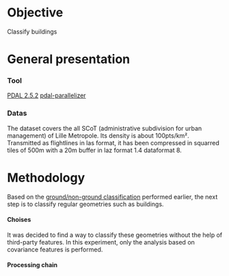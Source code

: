 # Objective
Classify buildings

# General presentation

### Tool
[PDAL 2.5.2](https://github.com/PDAL/PDAL)
[pdal-parallelizer](https://github.com/meldig/pdal-parallelizer)

### Datas
The dataset covers the all SCoT (administrative subdivision for urban management) of Lille Metropole. Its density is about 100pts/km².
Transmitted as flightlines in las format, it has been compressed in squarred tiles of 500m with a 20m buffer in laz format 1.4 dataformat 8.

# Methodology
Based on the [ground/non-ground classification](https://github.com/GGuidiRontani/scan_process/tree/main/aerien/classification_ground_nonground) performed earlier, the next step is to classify regular geometries such as buildings.

#### Choises
It was decided to find a way to classify these geometries without the help of third-party features. In this experiment, only the analysis based on covariance features is performed.

#### Processing chain
